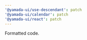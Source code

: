 ```yaml
---
'@yamada-ui/use-descendant': patch
'@yamada-ui/calendar': patch
'@yamada-ui/react': patch
---
```


Formatted code.
